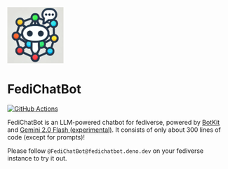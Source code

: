 <img src="./logo.png" width="128" height="128">

FediChatBot
===========

[![GitHub Actions][GitHub Actions badge]][GitHub Actions]

FediChatBot is an LLM-powered chatbot for fediverse, powered by [BotKit] and
[Gemini 2.0 Flash (experimental)].  It consists of only about 300 lines of code
(except for prompts)!

Please follow `@FediChatBot@fedichatbot.deno.dev` on your fediverse instance to
try it out.

[GitHub Actions]: https://github.com/fedify-dev/fedichatbot/actions/workflows/deploy.yaml
[GitHub Actions badge]: https://github.com/fedify-dev/fedichatbot/actions/workflows/deploy.yaml/badge.svg
[BotKit]: https://botkit.fedify.dev/
[Gemini 2.0 Flash (experimental)]: https://ai.google.dev/gemini-api/docs/models/gemini#gemini-2.0-flash

